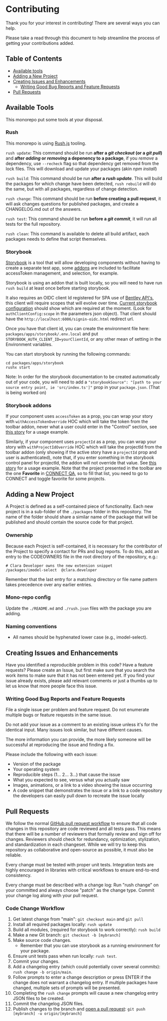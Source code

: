 # Contributing

Thank you for your interest in contributing! There are several ways you can help.

Please take a read through this document to help streamline the process of getting your contributions added.

## Table of Contents

- [Available tools](#available-tools)
- [Adding a New Project](#adding-a-new-project)
- [Creating Issues and Enhancements](#creating-issues-and-enhancements)
  - [Writing Good Bug Reports and Feature Requests](#writing-good-bug-reports-and-feature-requests)
- [Pull Requests](#pull-requests)

## Available Tools

This monorepo put some tools at your disposal.

### Rush

This monorepo is using [Rush.js](https://rushjs.io/pages/developer/new_developer/) tooling.

`rush update`: This command should be run **after a _git checkout_ (or a _git pull_)** and **after _adding_ or _removing_ a depenency to a package**, if you _remove_ a dependency, use `--recheck` flag so that dependency get removed from the lock files. This will download and update your packages (akin _npm install_)

`rush build`: This command should be run **after a _rush update_**. This will build the packages for which change have been detected, `rush rebuild` will do the same, but with all packages, regardless of change detection.

`rush change`: This command should be run **before creating a pull request**, it will ask changes questions for published packages, and create a CHANGELOG.md out of the answers.

`rush test`: This command should be run **before a _git commit_**, it will run all tests for the full repository.

`rush clean`: This command is available to delete all build artifact, each packages needs to define that script themselves.

### Storybook

[Storybook](https://storybook.js.org/) is a tool that will allow developing components without having to create a separate test app, some [addons](#storybook-addons) are included to facilitate accessToken management, and selection, for example.

Storybook is using an addon that is built locally, so you will need to have run `rush build` at least once before starting storybook.

It also requires an OIDC client Id registered for SPA use of [Bentley API's](https://qa-developer.bentley.com/register), this client will require scopes that will evolve over time. [Current storybook configuration](packages/apps/storybook/.storybook/preview.js) should show which are required at the moment. (Look for `authClientConfig:scope` in the parameters json object). That client should have the `http://localhost:6006/signin-oidc.html` redirect url.

Once you have that client id, you can create the environment file here: `packages/apps/storybook/.env.local` and put `STORYBOOK_AUTH_CLIENT_ID=yourClientId`, or any other mean of setting in the Environment variables.

You can start storybook by running the following commands:

    cd packages/apps/storybook
    rushx start

Note: In order for the storybook documentation to be created automatically out of your code, you will need to add a `"storybookSource": "[path to your source entry point, ie 'src/index.ts']"` prop in your `package.json`. (That is being worked on)

### Storybook addons

If your component uses `accessToken` as a prop, you can wrap your story with `withAccessTokenOverride` HOC which will take the token from the toolbar addon, never what a user could enter in the "Control" section, see [this story](packages/apps/storybook/src/examples/Authenticated.stories.tsx) for a usage example.

Similarly, if your component uses `projectId` as a prop, you can wrap your story with `withProjectIdOverride` HOC which will take the projectId from the toolbar addon (only showing if the active story have a `projectId` prop and user is authenticated), note that, if you enter something in the storybook control panel for projectId, the addon will not override that value. See [this story](packages/apps/storybook/src/examples/ProjectAwareComponent.stories.tsx) for a usage example. Note that the project presented in the toolbar are the one **Favorite** in [CONNECT QA](https://qa-connect-webportal.bentley.com/SelectProject/Index#FAVS), so to fill that list, you need to go to CONNECT and toggle favorite for some projects.

## Adding a New Project

A Project is defined as a self-contained piece of functionality. Each new project is in a sub-folder of the `./packages` folder in this repository. The name of the folder should share a similar name of the package that will be published and should contain the source code for that project.

### Ownership

Because each Project is self-contained, it is necessary for the contributor of the Project to specify a contact for PRs and bug reports. To do this, add an entry to the CODEOWNERS file in the root directory of the repository, e.g.:

    # Clara Developer owns the new extension snippet
    /packages/imodel-select  @clara.developer

Remember that the last entry for a matching directory or file name pattern takes precedence over any earlier entries.

### Mono-repo config

Update the `./README.md` and `./rush.json` files with the package you are adding.

### Naming conventions

- All names should be hyphenated lower case (e.g., imodel-select).

## Creating Issues and Enhancements

Have you identified a reproducible problem in this code? Have a feature requests? Please create an Issue, but first make sure that you search the work items to make sure that it has not been entered yet. If you find your issue already exists, please add relevant comments or just a thumbs up to let us know that more people face this issue.

### Writing Good Bug Reports and Feature Requests

File a single issue per problem and feature request. Do not enumerate multiple bugs or feature requests in the same issue.

Do not add your issue as a comment to an existing issue unless it's for the identical input. Many issues look similar, but have different causes.

The more information you can provide, the more likely someone will be successful at reproducing the issue and finding a fix.

Please include the following with each issue:

- Version of the package
- Your operating system
- Reproducible steps (1... 2... 3...) that cause the issue
- What you expected to see, versus what you actually saw
- Images, animations, or a link to a video showing the issue occurring
- A code snippet that demonstrates the issue or a link to a code repository the developers can easily pull down to recreate the issue locally

## Pull Requests

We follow the normal [GitHub pull request workflow](https://help.github.com/en/github/collaborating-with-issues-and-pull-requests/creating-a-pull-request) to ensure that all code changes in this repository are code reviewed and all tests pass. This means that there will be a number of reviewers that formally review and sign off for changes. Reviewers should check for redundancy, optimization, stylization, and standardization in each changeset. While we will try to keep this repository as collaborative and open-source as possible, it must also be reliable.

Every change must be tested with proper unit tests. Integration tests are highly encouraged in libraries with critical workflows to ensure end-to-end consistency.

Every change must be described with a change log: Run "rush change" on your committed and always choose "patch" as the change type. Commit your change log along with your pull request.

### Code Change Workflow

1. Get latest change from "main": `git checkout main` and `git pull`
2. Install all required packages locally: `rush update`
3. Build all modules, (required for storybook to work correctly): `rush build`
4. Make a new Git branch: `git checkout -b [mybranch]`
5. Make source code changes.
   - Remember that you can use storybook as a running environment for your package.
6. Ensure unit tests pass when run locally: `rush test`.
7. Commit your changes.
8. Add a changelog entry (which could potentially cover several commits): `rush change -b origin/main`.
9. Follow prompts to enter a change description or press ENTER if the change does not warrant a changelog entry. If multiple packages have changed, multiple sets of prompts will be presented.
10. Completing the `rush change` prompts will cause a new changelog entry JSON files to be created.
11. Commit the changelog JSON files.
12. Publish changes to the branch and [open a pull request](https://github.com/iTwin/admin-components-react/pulls): `git push [mybranch] -u origin/[mybranch]`
